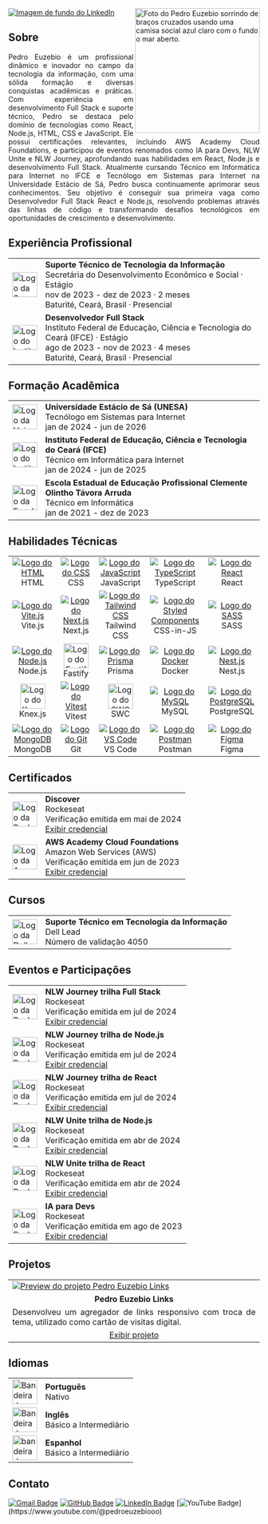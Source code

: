 <a href="https://github.com/pedroeuzebiooo">
  <img src="https://i.imgur.com/189XfqX.png" alt="Imagem de fundo do LinkedIn" />
</a>

<a href="https://github.com/pedroeuzebiooo">
  <img src="https://i.imgur.com/IaVEnZT.png" alt="Foto do Pedro Euzebio sorrindo de braços cruzados usando uma camisa social azul claro com o fundo o mar aberto." width="250px" align="right" />
</a>

## Sobre

<p align="justify">
  Pedro Euzebio é um profissional dinâmico e inovador no campo da tecnologia da informação, com uma sólida formação e diversas conquistas acadêmicas e práticas. Com experiência em desenvolvimento Full Stack e suporte técnico, Pedro se destaca pelo domínio de tecnologias como React, Node.js, HTML, CSS e JavaScript. Ele possui certificações relevantes, incluindo AWS Academy Cloud Foundations, e participou de eventos renomados como IA para Devs, NLW Unite e NLW Journey, aprofundando suas habilidades em React, Node.js e desenvolvimento Full Stack. Atualmente cursando Técnico em Informática para Internet no IFCE e Tecnólogo em Sistemas para Internet na Universidade Estácio de Sá, Pedro busca continuamente aprimorar seus conhecimentos. Seu objetivo é conseguir sua primeira vaga como Desenvolvedor Full Stack React e Node.js, resolvendo problemas através das linhas de código e transformando desafios tecnológicos em oportunidades de crescimento e desenvolvimento.
</p>

## Experiência Profissional

<table>
  <tr>
    <td>
      <a href="https://baturite.ce.gov.br/secretaria.php?sec=6" target="_blank">
        <img src="https://i.imgur.com/Axj39Xo.jpg" alt="Logo da Secretária do Desenvolvimento Econômico e Social" width="50px">
      </a>
    </td>
    <td>
      <strong>Suporte Técnico de Tecnologia da Informação</strong> <br>
      Secretária do Desenvolvimento Econômico e Social · Estágio <br>
      nov de 2023 - dez de 2023 · 2 meses <br>
      Baturité, Ceará, Brasil · Presencial
    </td>
  </tr>
  <tr>
    <td>
      <a href="https://ifce.edu.br" target="_blank">
        <img src="https://i.imgur.com/PwRgxqO.jpg" alt="Logo do Instituto Federal de Educação, Ciência e Tecnologia do Ceará (IFCE)" width="50px">
      </a>
    </td>
    <td>
      <strong>Desenvolvedor Full Stack</strong> <br>
      Instituto Federal de Educação, Ciência e Tecnologia do Ceará (IFCE) · Estágio <br>
      ago de 2023 - nov de 2023 · 4 meses <br>
      Baturité, Ceará, Brasil · Presencial
    </td>
  </tr>
</table>

## Formação Acadêmica

<table>
  <tr>
    <td>
      <a href="https://estacio.br" target="_blank">
        <img src="https://i.imgur.com/uU1OZ5x.jpg" alt="Logo da Universidade Estácio de Sá (UNESA)" width="50px">
      </a>
    </td>
    <td>
      <strong>Universidade Estácio de Sá (UNESA)</strong> <br>
      Tecnólogo em Sistemas para Internet <br>
      jan de 2024 - jun de 2026
    </td>
  </tr>
  <tr>
    <td>
      <a href="https://ifce.edu.br" target="_blank">
        <img src="https://i.imgur.com/PwRgxqO.jpg" alt="Logo do Instituto Federal de Educação, Ciência e Tecnologia do Ceará (IFCE)" width="50px">
      </a>
    </td>
    <td>
      <strong>Instituto Federal de Educação, Ciência e Tecnologia do Ceará (IFCE)</strong> <br>
      Técnico em Informática para Internet <br>
      jan de 2024 - jun de 2025
    </td>
  </tr>
  <tr>
    <td>
      <a href="https://www.eeepdebaturite.com" target="_blank">
        <img src="https://i.imgur.com/b5heNhX.jpg" alt="Logo da Escola Estadual de Educação Profissional Clemente Olintho Távora Arruda" width="50px">
      </a>
    </td>
    <td>
      <strong>Escola Estadual de Educação Profissional Clemente Olintho Távora Arruda</strong> <br>
      Técnico em Informática <br>
      jan de 2021 - dez de 2023
    </td>
  </tr>
</table>

## Habilidades Técnicas

<table>
  <tr align="center">
    <td width="150">
      <a href="https://developer.mozilla.org/pt-BR/docs/Web/HTML" target="_blank">
        <img src="https://skillicons.dev/icons?i=html" alt="Logo do HTML" />
      </a>
      <br>
      HTML
    </td>
    <td width="150">
      <a href="https://developer.mozilla.org/pt-BR/docs/Web/CSS" target="_blank">
        <img src="https://skillicons.dev/icons?i=css" alt="Logo do CSS" />
      </a>
      <br>
      CSS
    </td>
    <td width="150">
      <a href="https://developer.mozilla.org/pt-BR/docs/Web/JavaScript" target="_blank" />
        <img src="https://skillicons.dev/icons?i=js" alt="Logo do JavaScript" />
      </a>
      <br>
      JavaScript
    </td>
    <td width="150">
      <a href="https://www.typescriptlang.org" target="_blank">
        <img src="https://skillicons.dev/icons?i=ts" alt="Logo do TypeScript" />
      </a>
      <br>
      TypeScript
    </td>
    <td width="150">
      <a href="https://react.dev" target="_blank">
        <img src="https://skillicons.dev/icons?i=react" alt="Logo do React" />
      </a>
      <br>
      React
    </td>
  </tr>
  <tr align="center">
    <td width="150">
      <a href="https://vitejs.dev" target="_blank">
        <img src="https://skillicons.dev/icons?i=vite" alt="Logo do Vite.js" />
      </a>
      <br>
      Vite.js
    </td>
    <td width="150">
      <a href="https://nextjs.org">
        <img src="https://skillicons.dev/icons?i=nextjs" alt="Logo do Next.js" />
      </a>
      <br>
      Next.js
    </td>
    <td width="150">
      <a href="https://tailwindcss.com" target="_blank">
        <img src="https://skillicons.dev/icons?i=tailwind" alt="Logo do Tailwind CSS" />
      </a>
      <br>
      Tailwind CSS
    </td>
    <td width="150">
      <a href="https://styled-components.com" target="_blank">
        <img src="https://skillicons.dev/icons?i=styledcomponents" alt="Logo do Styled Components" />
      </a>
      <br>
      CSS-in-JS
    </td>
    <td width="150">
      <a href="https://sass-lang.com" target="_blank">
        <img src="https://skillicons.dev/icons?i=sass" alt="Logo do SASS" />
      </a>
      <br>
      SASS
    </td>
  </tr>
  <tr align="center">
    <td width="150">
      <a href="https://nodejs.org/en" target="_blank">
        <img src="https://skillicons.dev/icons?i=nodejs" alt="Logo do Node.js" />
      </a>
      <br>
      Node.js
    </td>
    <td width="150">
      <a href="https://fastify.dev" target="_blank">
        <img src="https://i.imgur.com/E3a9JTA.png" alt="Logo do Fastify" width="50" />
      </a>
      <br>
      Fastify
    </td>
    <td width="150">
      <a href="https://www.prisma.io" target="_blank">
        <img src="https://skillicons.dev/icons?i=prisma" alt="Logo do Prisma" />
      </a>
      <br>
      Prisma
    </td>
    <td width="150">
      <a href="https://www.docker.com" target="_blank">
        <img src="https://skillicons.dev/icons?i=docker" alt="Logo do Docker" />
      </a>
      <br>
      Docker
    </td>
    <td width="150">
      <a href="https://nestjs.com" target="_blank">
        <img src="https://skillicons.dev/icons?i=nestjs" alt="Logo do Nest.js" />
      </a>
      <br>
      Nest.js
    </td>
  </tr>
  <tr align="center">
    <td width="150">
      <a href="https://knexjs.org" target="_blank">
        <img src="https://i.imgur.com/6Mynf7J.png" alt="Logo do Knex.js" width="50" />
      </a>
       <br>
      Knex.js
    </td>
    <td width="150">
      <a href="https://vitest.dev/" target="_blank">
        <img src="https://skillicons.dev/icons?i=vitest" alt="Logo do Vitest" />
      </a>
      <br>
      Vitest
    </td>
    <td width="150">
      <a href="https://swc.rs" target="_blank">
        <img src="https://i.imgur.com/UrDuGfj.png" alt="Logo do SWC" width="50" />
      </a>
      <br>
      SWC
    </td>
    <td width="150">
      <a href="https://www.mysql.com" target="_blank">
        <img src="https://skillicons.dev/icons?i=mysql" alt="Logo do MySQL" />
      </a>
      <br>
      MySQL
    </td>
    <td width="150">
      <a href="https://www.postgresql.org" target="_blank">
        <img src="https://skillicons.dev/icons?i=postgres" alt="Logo do PostgreSQL" />
      </a>
      <br>
      PostgreSQL
    </td>
  </tr>
  <tr align="center">
    <td width="150">
      <a href="https://www.mongodb.com" target="_blank">
        <img src="https://skillicons.dev/icons?i=mongodb" alt="Logo do MongoDB" />
      </a>
      <br>
      MongoDB
    </td>
    <td width="150">
      <a href="https://git-scm.com" target="_blank">
        <img src="https://skillicons.dev/icons?i=git" alt="Logo do Git" />
      </a>
      <br>
      Git
    </td>
    <td width="150">
      <a href="https://code.visualstudio.com" target="_blank">
        <img src="https://skillicons.dev/icons?i=vscode" alt="Logo do VS Code" />
      </a>
      <br>
      VS Code
    </td>
    <td width="150">
      <a href="https://www.postman.com" target="_blank">
        <img src="https://skillicons.dev/icons?i=postman" alt="Logo do Postman" />
      </a>
      <br>
      Postman
    </td>
    <td width="150">
      <a href="https://www.figma.com/pt-br" target="_blank">
        <img src="https://skillicons.dev/icons?i=figma" alt="Logo do Figma" />
      </a>
      <br>
      Figma
    </td>
  </tr>
</table>

## Certificados

<table>
  <tr>
    <td>
      <a href="https://www.rocketseat.com.br" target="_blank">
        <img src="https://i.imgur.com/NdMnKqg.jpg" alt="Logo da Rocketseat" width="50px">
      </a>
    </td>
    <td>
      <strong>Discover</strong> <br>
      Rockeseat <br>
      Verificação emitida em mai de 2024 <br>
      <a href="https://app.rocketseat.com.br/certificates/c4607cdf-e145-40a9-9a04-f0e12069144b" target="">Exibir credencial</a>
    </td>
  </tr>
  <tr>
    <td>
      <a href="https://aws.amazon.com/pt" target="_blank">
        <img src="https://i.imgur.com/KP3bFsh.jpg" alt="Logo da Amazon Web Services (AWS)" width="50px">
      </a>
    </td>
    <td>
      <strong>AWS Academy Cloud Foundations</strong> <br>
      Amazon Web Services (AWS) <br>
      Verificação emitida em jun de 2023 <br>
      <a href="https://www.credly.com/badges/0218204e-7d5e-4486-b52e-f438e555df76/print" target="">Exibir credencial</a>
    </td>
  </tr>
</table>

## Cursos

<table>
  <tr>
    <td>
      <a href="https://leadfortaleza.com.br/portal" target="_blank">
        <img src="https://i.imgur.com/4N8tv4Y.jpg" alt="Logo da Dell Lead" width="50px">
      </a>
    </td>
    <td>
      <strong>Suporte Técnico em Tecnologia da Informação</strong> <br>
      Dell Lead <br>
      Número de validação 4050 <br>
    </td>
  </tr>
</table>

## Eventos e Participações

<table>
  <tr>
    <td>
      <a href="https://www.rocketseat.com.br" target="_blank">
        <img src="https://i.imgur.com/NdMnKqg.jpg" alt="Logo da Rocketseat" width="50px">
      </a>
    </td>
    <td>
      <strong>NLW Journey trilha Full Stack</strong> <br>
      Rockeseat <br>
      Verificação emitida em jul de 2024 <br>
      <a href="https://app.rocketseat.com.br/certificates/51f6916b-0923-4c85-a259-264d3c10410f" target="">Exibir credencial</a>
    </td>
  </tr>
  <tr>
    <td>
      <a href="https://www.rocketseat.com.br" target="_blank">
        <img src="https://i.imgur.com/NdMnKqg.jpg" alt="Logo da Rocketseat" width="50px">
      </a>
    </td>
    <td>
      <strong>NLW Journey trilha de Node.js</strong> <br>
      Rockeseat <br>
      Verificação emitida em jul de 2024 <br>
      <a href="https://app.rocketseat.com.br/certificates/3cba5c1f-6bc0-4a84-a769-f6135467befd" target="">Exibir credencial</a>
    </td>
  </tr>
  <tr>
    <td>
      <a href="https://www.rocketseat.com.br" target="_blank">
        <img src="https://i.imgur.com/NdMnKqg.jpg" alt="Logo da Rocketseat" width="50px">
      </a>
    </td>
    <td>
      <strong>NLW Journey trilha de React</strong> <br>
      Rockeseat <br>
      Verificação emitida em jul de 2024 <br>
      <a href="https://app.rocketseat.com.br/certificates/a3eba54f-d90f-48e5-8a59-f193773d2907" target="">Exibir credencial</a>
    </td>
  </tr>
  <tr>
    <td>
      <a href="https://www.rocketseat.com.br" target="_blank">
        <img src="https://i.imgur.com/NdMnKqg.jpg" alt="Logo da Rocketseat" width="50px">
      </a>
    </td>
    <td>
      <strong>NLW Unite trilha de Node.js</strong> <br>
      Rockeseat <br>
      Verificação emitida em abr de 2024 <br>
      <a href="https://app.rocketseat.com.br/certificates/1084043e-6382-40e6-9947-88b551465b2c" target="">Exibir credencial</a>
    </td>
  </tr>
  <tr>
    <td>
      <a href="https://www.rocketseat.com.br" target="_blank">
        <img src="https://i.imgur.com/NdMnKqg.jpg" alt="Logo da Rocketseat" width="50px">
      </a>
    </td>
    <td>
      <strong>NLW Unite trilha de React</strong> <br>
      Rockeseat <br>
      Verificação emitida em abr de 2024 <br>
      <a href="https://app.rocketseat.com.br/certificates/1b92035d-8c51-4b4c-863f-f4c1f795251d" target="">Exibir credencial</a>
    </td>
  </tr>
  <tr>
    <td>
      <a href="https://www.rocketseat.com.br" target="_blank">
        <img src="https://i.imgur.com/NdMnKqg.jpg" alt="Logo da Rocketseat" width="50px">
      </a>
    </td>
    <td>
      <strong>IA para Devs</strong> <br>
      Rockeseat <br>
      Verificação emitida em ago de 2023 <br>
      <a href="https://app.rocketseat.com.br/certificates/f66f5f1f-22ad-4914-ba0b-3dc6a91e77c2" target="">Exibir credencial</a>
    </td>
  </tr>
</table>

## Projetos

<table>
  <tr>
    <td width="500">
      <a href="https://pedroeuzebio-links.vercel.app" target="_blank">
        <img src="https://i.imgur.com/fiJBQHG.png" alt="Preview do projeto Pedro Euzebio Links" />
      </a>
    </td>
  </tr>
  <tr>
    <td align="center">
      <strong>Pedro Euzebio Links</strong>
    </td>
  </tr>
  <tr>
    <td align="justify">
      Desenvolveu um agregador de links responsivo com troca de tema, utilizado como cartão de visitas digital.
    </td>
  </tr>
  <tr>
    <td align="center">
      <a href="https://pedroeuzebio-links.vercel.app" target="_blank">
        Exibir projeto
      </a>
    </td>
  </tr>
</table>

## Idiomas
  
<table>
  <tr>
    <td>
      <img src="https://i.imgur.com/9AFUX3W.png" alt="Bandeira do Brasil" width="50px">
    </td>
    <td>
      <strong>Português</strong> <br>
      Nativo
    </td>
  </tr>
  <tr>
    <td>
      <img src="https://i.imgur.com/eL0xsib.jpg" alt="Bandeira dos Estados Unidos (EUA)" width="50px">
    </td>
    <td>
      <strong>Inglês</strong> <br>
      Básico a Intermediário
    </td>
  </tr>
  <tr>
    <td>
      <img src="https://i.imgur.com/JHtrfYR.png" alt="bandeira da Espanha" width="50px">
    </td>
    <td>
      <strong>Espanhol</strong> <br>
      Básico a Intermediário
    </td>
  </tr>
</table>

## Contato

[![Gmail Badge](https://img.shields.io/badge/-pedroeuzebio.contato@gmail.com-020817?style=flat-square&logo=Gmail&logoColor=f8fafc&link=mailto:pedroeuzebio.contato@gmail.com)](mailto:pedroeuzebio.contato@gmail.com)
[![GitHub Badge](https://img.shields.io/badge/-github.com&frasl;pedroeuzebiooo-020817?style=flat-square&logo=Github&logoColor=f8fafc&link=https://github.com/pedroeuzebiooo)](https://github.com/pedroeuzebiooo)
[![LinkedIn Badge](https://img.shields.io/badge/-linkedin.com&frasl;in&frasl;pedroeuzebio-020817?style=flat-square&logo=Linkedin&logoColor=f8fafc&link=https://www.linkedin.com/in/pedroeuzebio)](https://www.linkedin.com/in/pedroeuzebio)
[![YouTube Badge](https://img.shields.io/badge/-youtube.com&frasl;@pedroeuzebiooo-020817?style=flat-square&logo=YouTube&logoColor=f8fafc&link=[https://www.linkedin.com/in/pedroeuzebio](https://www.youtube.com/@pedroeuzebiooo))](https://www.youtube.com/@pedroeuzebiooo)

<!--
**pedroeuzebioo/pedroeuzebioo** is a ✨ _special_ ✨ repository because its `README.md` (this file) appears on your GitHub profile.

Here are some ideas to get you started:

- 🔭 I’m currently working on ...
- 🌱 I’m currently learning ...
- 👯 I’m looking to collaborate on ...
- 🤔 I’m looking for help with ...
- 💬 Ask me about ...
- 📫 How to reach me: ...
- 😄 Pronouns: ...
- ⚡ Fun fact: ...
-->

